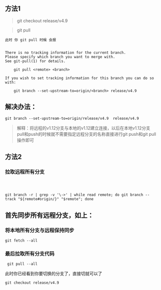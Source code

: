 
<!-- 你现在 在dev 上 要切换到远程的$  release/v4.9 -->
## 方法1
> git checkout release/v4.9

> git pull
```
此时 你 git pull 时候 会报


There is no tracking information for the current branch.
Please specify which branch you want to merge with.
See git-pull(1) for details.

    git pull <remote> <branch>

If you wish to set tracking information for this branch you can do so with:

    git branch --set-upstream-to=origin/<branch> release/v4.9

```

<!-- 此时 把你本地的关联到 远程即可 -->

##  解决办法：

```
git branch --set-upstream-to=origin/release/v4.9  release/v4.9

```

> 解释：将远程的v1.12分支与本地的v1.12建立连接，以后在本地v1.12分支pull和push的时候就不需要指定远程分支的名称直接进行git push和git pull 操作即可






## 方法2

### 拉取远程所有分支


```



git branch -r | grep -v '\->' | while read remote; do git branch --track "${remote#origin/}" "$remote"; done
```
## 首先同步所有远程分支，如上：



### 将本地所有分支与远程保持同步
```
git fetch --all
```
### 最后拉取所有分支代码
```
 git pull --all

```
此时你已经看到你要切换的分支了，直接切就可以了
```
git checkout release/v4.9
```
